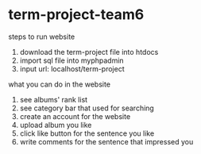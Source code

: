 # term-project-team6
steps to run website
1. download the term-project file into htdocs
2. import sql file into myphpadmin
3. input url: localhost/term-project

what you can do in the website
1. see albums' rank list
2. see category bar that used for searching
3. create an account for the website
4. upload album you like
5. click like button for the sentence you like
6. write comments for the sentence that impressed you

